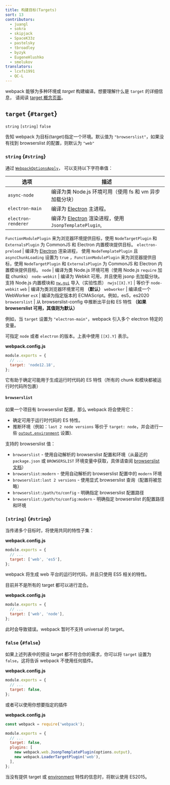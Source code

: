 ```yaml
---
title: 构建目标(Targets)
sort: 13
contributors:
  - juangl
  - sokra
  - skipjack
  - SpaceK33z
  - pastelsky
  - tbroadley
  - byzyk
  - EugeneHlushko
  - smelukov
translators:
  - lcxfs1991
  - QC-L
---
```


webpack 能够为多种环境或 _target_ 构建编译。想要理解什么是 `target` 的详细信息，
请阅读 [target 概念页面](/concepts/targets/)。

## `target` {`#target`}

`string` `[string]` `false`

告知 webpack 为目标(target)指定一个环境。默认值为 `"browserslist"`，如果没有找到 browserslist 的配置，则默认为 `"web"`

### `string` {`#string`}

通过 [`WebpackOptionsApply`](https://github.com/webpack/webpack/blob/master/lib/WebpackOptionsApply.js)，
可以支持以下字符串值：

选项                | 描述
--------------------- | -----------------------
`async-node`          | 编译为类 Node.js 环境可用（使用 fs 和 vm 异步加载分块）
`electron-main`       |  编译为 [Electron](https://electronjs.org/) 主进程。
`electron-renderer`   | 编译为 [Electron](https://electronjs.org/) 渲染进程，使用 `JsonpTemplatePlugin`,
`FunctionModulePlugin` 来为浏览器环境提供目标，使用 `NodeTargetPlugin` 和 `ExternalsPlugin`
为 CommonJS 和 Electron 内置模块提供目标。
`electron-preload`    | 编译为 [Electron](https://electronjs.org/) 渲染进程，
使用 `NodeTemplatePlugin` 且 `asyncChunkLoading` 设置为 `true` ，`FunctionModulePlugin` 来为浏览器提供目标，使用 `NodeTargetPlugin` 和 `ExternalsPlugin` 为 CommonJS 和 Electron 内置模块提供目标。
`node`                | 编译为类 Node.js 环境可用（使用 Node.js `require` 加载 chunks）
`node-webkit`         | 编译为 Webkit 可用，并且使用 jsonp 去加载分块。支持 Node.js 内置模块和 [`nw.gui`](http://docs.nwjs.io/en/latest/)
导入（实验性质）
`nwjs[[X].Y]`         | 等价于 `node-webkit`
`web`                 | 编译为类浏览器环境里可用 **（默认）**
`webworker`           | 编译成一个 WebWorker
`esX`                 | 编译为指定版本的 ECMAScript。例如，es5，es2020
`browserslist`        | 从 browserslist-config 中推断出平台和 ES 特性 **（如果 browserslist 可用，其值则为默认）**

例如，当 `target` 设置为 `"electron-main"`，webpack 引入多个 electron 特定的变量。

可指定 `node` 或者 `electron` 的版本。上表中使用 `[[X].Y]` 表示。

**webpack.config.js**

```js
module.exports = {
  // ...
  target: 'node12.18',
};
```

它有助于确定可能用于生成运行时代码的 ES 特性（所有的 chunk 和模块都被运行时代码所包裹）

#### `browserslist`

如果一个项目有 browserslist 配置，那么 webpack 将会使用它：

- 确定可用于运行时代码的 ES 特性。
- 推断环境（例如：`last 2 node versions` 等价于 `target: node`，并会进行一些 [`output.environment`](/configuration/output/#outputenvironment) 设置).

支持的 browserslist 值：

- `browserslist` - 使用自动解析的 browserslist 配置和环境（从最近的 `package.json` 或 `BROWSERSLIST` 环境变量中获取，具体请查阅 [browserslist 文档](https://github.com/browserslist/browserslist#queries)）
- `browserslist:modern` - 使用自动解析的 browserslist 配置中的 `modern` 环境
- `browserslist:last 2 versions` - 使用显式 browserslist 查询（配置将被忽略）
- `browserslist:/path/to/config` - 明确指定 browserslist 配置路径
- `browserslist:/path/to/config:modern` - 明确指定 browserslist 的配置路径和环境

### `[string]` {`#string`}

当传递多个目标时，将使用共同的特性子集：

**webpack.config.js**

```js
module.exports = {
  // ...
  target: ['web', 'es5'],
};
```

webpack 将生成 web 平台的运行时代码，并且只使用 ES5 相关的特性。

目前并不是所有的 target 都可以进行混合。

**webpack.config.js**

```js
module.exports = {
  // ...
  target: ['web', 'node'],
};
```

此时会导致错误。webpack 暂时不支持 universal 的 target。

### `false` {`#false`}

如果上述列表中的预设 target 都不符合你的需求，你可以将 `target` 设置为 `false`，这将告诉 webpack 不使用任何插件。

**webpack.config.js**

```js
module.exports = {
  // ...
  target: false,
};
```

或者可以使用你想要指定的插件

**webpack.config.js**

```js
const webpack = require('webpack');

module.exports = {
  // ...
  target: false,
  plugins: [
    new webpack.web.JsonpTemplatePlugin(options.output),
    new webpack.LoaderTargetPlugin('web'),
  ],
};
```

当没有提供 target 或 [environment](/configuration/output/#outputenvironment) 特性的信息时，将默认使用 ES2015。
